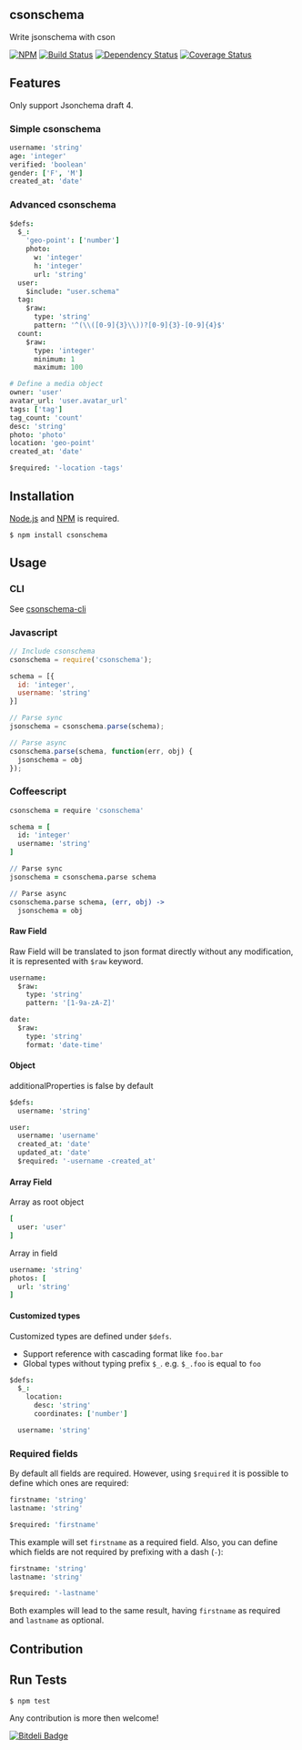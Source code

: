 ## csonschema

Write jsonschema with cson


[![NPM](https://img.shields.io/npm/v/csonschema.svg)](https://www.npmjs.org/package/csonschema)
[![Build Status](http://img.shields.io/travis/cybertk/csonschema.svg)](https://travis-ci.org/cybertk/csonschema)
[![Dependency Status](https://david-dm.org/cybertk/csonschema.svg)](https://david-dm.org/cybertk/csonschema)
[![Coverage Status](https://img.shields.io/coveralls/cybertk/csonschema.svg)](https://coveralls.io/r/cybertk/csonschema)

## Features

Only support Jsonchema draft 4.

### Simple csonschema

```coffee
username: 'string'
age: 'integer'
verified: 'boolean'
gender: ['F', 'M']
created_at: 'date'
```

### Advanced csonschema

```coffee
$defs:
  $_:
    'geo-point': ['number']
    photo:
      w: 'integer'
      h: 'integer'
      url: 'string'
  user:
    $include: "user.schema"
  tag:
    $raw:
      type: 'string'
      pattern: '^(\\([0-9]{3}\\))?[0-9]{3}-[0-9]{4}$'
  count:
    $raw:
      type: 'integer'
      minimum: 1
      maximum: 100

# Define a media object
owner: 'user'
avatar_url: 'user.avatar_url'
tags: ['tag']
tag_count: 'count'
desc: 'string'
photo: 'photo'
location: 'geo-point'
created_at: 'date'

$required: '-location -tags'
```

## Installation

[Node.js][] and [NPM][] is required.

    $ npm install csonschema

[Node.js]: https://npmjs.org/
[NPM]: https://npmjs.org/

## Usage

### CLI

See [csonschema-cli][]

[csonschema-cli]: http://github.com/cybertk/csonschema-cli

### Javascript

```javascript
// Include csonschema
csonschema = require('csonschema');

schema = [{
  id: 'integer',
  username: 'string'
}]

// Parse sync
jsonschema = csonschema.parse(schema);

// Parse async
csonschema.parse(schema, function(err, obj) {
  jsonschema = obj
});
```

### Coffeescript

```coffee
csonschema = require 'csonschema'

schema = [
  id: 'integer'
  username: 'string'
]

// Parse sync
jsonschema = csonschema.parse schema

// Parse async
csonschema.parse schema, (err, obj) ->
  jsonschema = obj
```

#### Raw Field

Raw Field will be translated to json format directly without any modification, it is represented with `$raw` keyword.

```coffee
username:
  $raw:
    type: 'string'
    pattern: '[1-9a-zA-Z]'

date:
  $raw:
    type: 'string'
    format: 'date-time'
```

#### Object

additionalProperties is false by default

```coffee
$defs:
  username: 'string'

user:
  username: 'username'
  created_at: 'date'
  updated_at: 'date'
  $required: '-username -created_at'
```

#### Array Field

Array as root object

```coffee
[
  user: 'user'
]
```

Array in field

```coffee
username: 'string'
photos: [
  url: 'string'
]
```

#### Customized types

Customized types are defined under `$defs`.
- Support reference with cascading format like `foo.bar`
- Global types without typing prefix `$_`. e.g. `$_.foo` is equal to `foo`

```coffee
$defs:
  $_:
    location:
      desc: 'string'
      coordinates: ['number']

  username: 'string'
```

### Required fields

By default all fields are required. However, using `$required` it is possible to
define which ones are required:

```coffee
firstname: 'string'
lastname: 'string'

$required: 'firstname'
```

This example will set `firstname` as a required field.
Also, you can define which fields are not required by prefixing with a dash (`-`):

```coffee
firstname: 'string'
lastname: 'string'

$required: '-lastname'
```

Both examples will lead to the same result, having `firstname` as required and
`lastname` as optional.

## Contribution

## Run Tests

    $ npm test

Any contribution is more then welcome!


[![Bitdeli Badge](https://d2weczhvl823v0.cloudfront.net/cybertk/csonschema/trend.png)](https://bitdeli.com/free "Bitdeli Badge")
